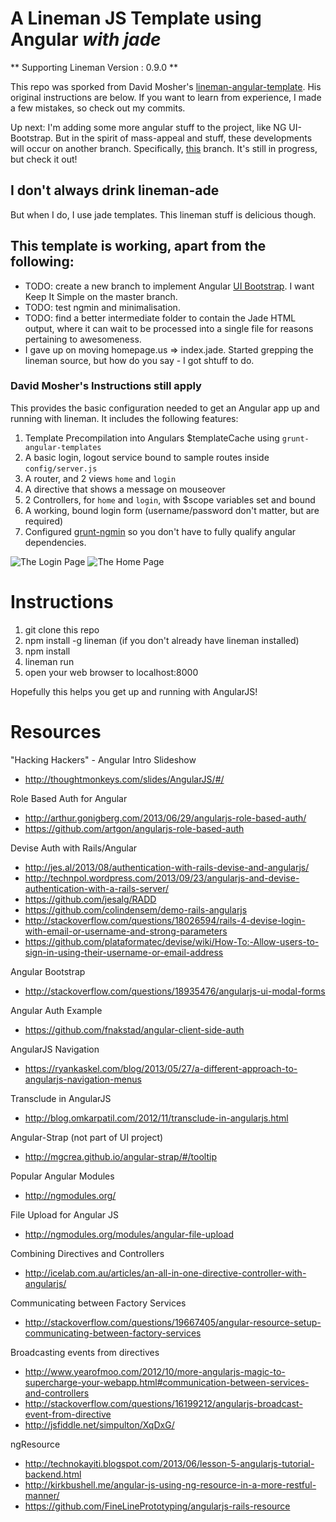 # A Lineman JS Template using Angular *with jade*

** Supporting Lineman Version : 0.9.0 **

This repo was sporked from David Mosher's [lineman-angular-template](https://github.com/davemo/lineman-angular-template).
His original instructions are below.  If you want to learn from experience, I
made a few mistakes, so check out my commits.

Up next: I'm adding some more angular stuff to the project, like NG UI-Bootstrap.
But in the spirit of mass-appeal and stuff, these developments will occur on another branch.
Specifically, [this](https://github.com/dcunited001/jangular-lineman-ade/tree/ui-bootstrap) branch.
It's still in progress, but check it out!

## I don't always drink lineman-ade

But when I do, I use jade templates.  This lineman stuff is delicious though.

## This template is working, apart from the following:

* TODO: create a new branch to implement Angular [UI Bootstrap](http://angular-ui.github.io/bootstrap/). I want Keep It Simple on the master branch.
* TODO: test ngmin and minimalisation.
* TODO: find a better intermediate folder to contain the Jade HTML output, where it can wait to be processed into a single file for reasons pertaining to awesomeness.
* I gave up on moving homepage.us => index.jade.  Started grepping the lineman source, but how do you say - I got shtuff to do.

### David Mosher's Instructions still apply

This provides the basic configuration needed to get an Angular app up and running with lineman. It includes the following features:

1. Template Precompilation into Angulars $templateCache using `grunt-angular-templates`
2. A basic login, logout service bound to sample routes inside `config/server.js`
3. A router, and 2 views `home` and `login`
4. A directive that shows a message on mouseover
5. 2 Controllers, for `home` and `login`, with $scope variables set and bound
6. A working, bound login form (username/password don't matter, but are required)
7. Configured [grunt-ngmin](https://github.com/btford/grunt-ngmin) so you don't have to fully qualify angular dependencies.

![The Login Page](https://raw.github.com/davemo/lineman-angular-template/master/doc/login.png)
![The Home Page](https://raw.github.com/davemo/lineman-angular-template/master/doc/home.png)

# Instructions

1. git clone this repo
2. npm install -g lineman (if you don't already have lineman installed)
3. npm install
4. lineman run
5. open your web browser to localhost:8000

Hopefully this helps you get up and running with AngularJS!

# Resources

"Hacking Hackers" - Angular Intro Slideshow

- http://thoughtmonkeys.com/slides/AngularJS/#/

Role Based Auth for Angular 

- http://arthur.gonigberg.com/2013/06/29/angularjs-role-based-auth/
- https://github.com/artgon/angularjs-role-based-auth

Devise Auth with Rails/Angular

- http://jes.al/2013/08/authentication-with-rails-devise-and-angularjs/
- http://technpol.wordpress.com/2013/09/23/angularjs-and-devise-authentication-with-a-rails-server/
- https://github.com/jesalg/RADD
- https://github.com/colindensem/demo-rails-angularjs
- http://stackoverflow.com/questions/18026594/rails-4-devise-login-with-email-or-username-and-strong-parameters
- https://github.com/plataformatec/devise/wiki/How-To:-Allow-users-to-sign-in-using-their-username-or-email-address

Angular Bootstrap

- http://stackoverflow.com/questions/18935476/angularjs-ui-modal-forms

Angular Auth Example

- https://github.com/fnakstad/angular-client-side-auth

AngularJS Navigation 

- https://ryankaskel.com/blog/2013/05/27/a-different-approach-to-angularjs-navigation-menus

Transclude in AngularJS 

- http://blog.omkarpatil.com/2012/11/transclude-in-angularjs.html

Angular-Strap (not part of UI project) 

- http://mgcrea.github.io/angular-strap/#/tooltip

Popular Angular Modules

- http://ngmodules.org/

File Upload for Angular JS

- http://ngmodules.org/modules/angular-file-upload

Combining Directives and Controllers

- http://icelab.com.au/articles/an-all-in-one-directive-controller-with-angularjs/

Communicating between Factory Services

- http://stackoverflow.com/questions/19667405/angular-resource-setup-communicating-between-factory-services

Broadcasting events from directives

- http://www.yearofmoo.com/2012/10/more-angularjs-magic-to-supercharge-your-webapp.html#communication-between-services-and-controllers
- http://stackoverflow.com/questions/16199212/angularjs-broadcast-event-from-directive
- http://jsfiddle.net/simpulton/XqDxG/

ngResource

- http://technokayiti.blogspot.com/2013/06/lesson-5-angularjs-tutorial-backend.html
- http://kirkbushell.me/angular-js-using-ng-resource-in-a-more-restful-manner/
- https://github.com/FineLinePrototyping/angularjs-rails-resource
